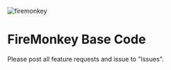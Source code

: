 ![firemonkey](https://github.com/erosman/support/blob/master/image/firemonkey.png)


# FireMonkey Base Code

Please post all feature requests and issue to "Issues".
